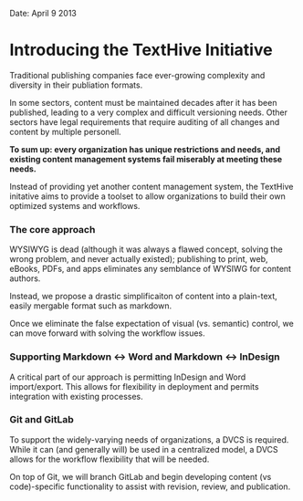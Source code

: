 Date: April 9 2013

# Introducing the TextHive Initiative

Traditional publishing companies face ever-growing complexity and diversity in their publiation formats.

In some sectors, content must be maintained decades after it has been published, leading to a very complex and difficult versioning needs. Other sectors have legal requirements that require auditing of all changes and content by multiple personell.

**To sum up: every organization has unique restrictions and needs, and existing content management systems fail miserably at meeting these needs.**

Instead of providing yet another content management system, the TextHive initative aims to provide a toolset to allow organizations to build their own optimized systems and workflows.

### The core approach

WYSIWYG is dead (although it was always a flawed concept, solving the wrong problem, and never actually existed); publishing to print, web, eBooks, PDFs, and apps eliminates any semblance of WYSIWG for content authors.

Instead, we propose a drastic simplificaiton of content into a plain-text, easily mergable format such as markdown.

Once we eliminate the false expectation of visual (vs. semantic) control, we can move forward with solving the workflow issues.

### Supporting Markdown <-> Word and Markdown <-> InDesign

A critical part of our approach is permitting InDesign and Word import/export. This allows for flexibility in deployment and permits integration with existing processes.

### Git and GitLab

To support the widely-varying needs of organizations, a DVCS is required. While it can (and generally will) be used in a centralized model, a DVCS allows for the workflow flexibility that will be needed.

On top of Git, we will branch GitLab and begin developing content (vs code)-specific functionality to assist with revision, review, and publication.


